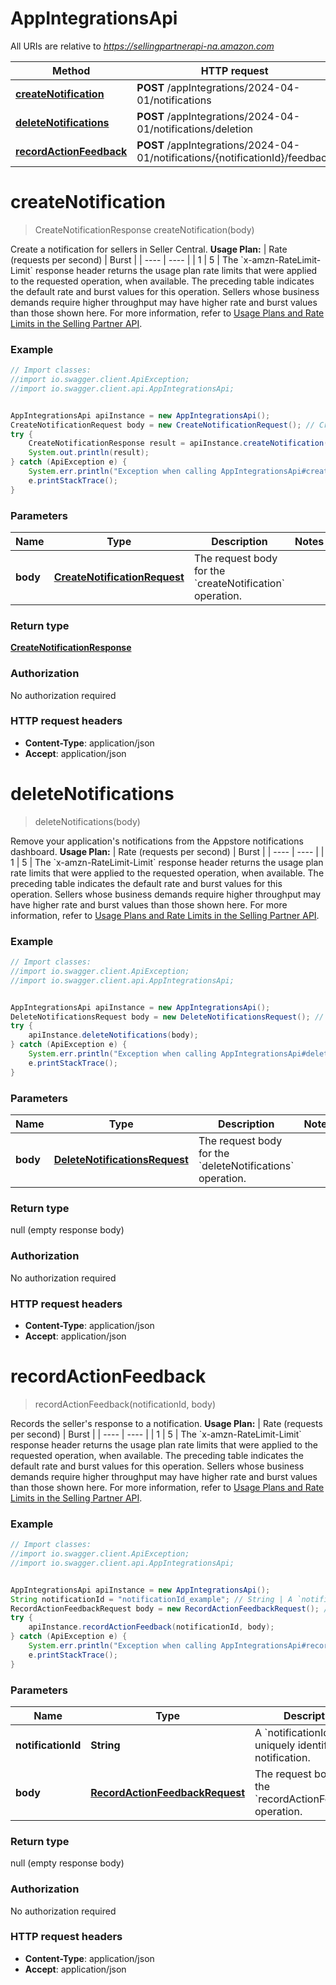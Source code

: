 # AppIntegrationsApi

All URIs are relative to *https://sellingpartnerapi-na.amazon.com*

Method | HTTP request | Description
------------- | ------------- | -------------
[**createNotification**](AppIntegrationsApi.md#createNotification) | **POST** /appIntegrations/2024-04-01/notifications | 
[**deleteNotifications**](AppIntegrationsApi.md#deleteNotifications) | **POST** /appIntegrations/2024-04-01/notifications/deletion | 
[**recordActionFeedback**](AppIntegrationsApi.md#recordActionFeedback) | **POST** /appIntegrations/2024-04-01/notifications/{notificationId}/feedback | 


<a name="createNotification"></a>
# **createNotification**
> CreateNotificationResponse createNotification(body)



Create a notification for sellers in Seller Central.  **Usage Plan:**  | Rate (requests per second) | Burst | | ---- | ---- | | 1 | 5 |  The &#x60;x-amzn-RateLimit-Limit&#x60; response header returns the usage plan rate limits that were applied to the requested operation, when available. The preceding table indicates the default rate and burst values for this operation. Sellers whose business demands require higher throughput may have higher rate and burst values than those shown here. For more information, refer to [Usage Plans and Rate Limits in the Selling Partner API](https://developer-docs.amazon.com/sp-api/docs/usage-plans-and-rate-limits-in-the-sp-api).

### Example
```java
// Import classes:
//import io.swagger.client.ApiException;
//import io.swagger.client.api.AppIntegrationsApi;


AppIntegrationsApi apiInstance = new AppIntegrationsApi();
CreateNotificationRequest body = new CreateNotificationRequest(); // CreateNotificationRequest | The request body for the `createNotification` operation.
try {
    CreateNotificationResponse result = apiInstance.createNotification(body);
    System.out.println(result);
} catch (ApiException e) {
    System.err.println("Exception when calling AppIntegrationsApi#createNotification");
    e.printStackTrace();
}
```

### Parameters

Name | Type | Description  | Notes
------------- | ------------- | ------------- | -------------
 **body** | [**CreateNotificationRequest**](CreateNotificationRequest.md)| The request body for the &#x60;createNotification&#x60; operation. |

### Return type

[**CreateNotificationResponse**](CreateNotificationResponse.md)

### Authorization

No authorization required

### HTTP request headers

 - **Content-Type**: application/json
 - **Accept**: application/json

<a name="deleteNotifications"></a>
# **deleteNotifications**
> deleteNotifications(body)



Remove your application&#39;s notifications from the Appstore notifications dashboard.  **Usage Plan:**  | Rate (requests per second) | Burst | | ---- | ---- | | 1 | 5 |  The &#x60;x-amzn-RateLimit-Limit&#x60; response header returns the usage plan rate limits that were applied to the requested operation, when available. The preceding table indicates the default rate and burst values for this operation. Sellers whose business demands require higher throughput may have higher rate and burst values than those shown here. For more information, refer to [Usage Plans and Rate Limits in the Selling Partner API](https://developer-docs.amazon.com/sp-api/docs/usage-plans-and-rate-limits-in-the-sp-api).

### Example
```java
// Import classes:
//import io.swagger.client.ApiException;
//import io.swagger.client.api.AppIntegrationsApi;


AppIntegrationsApi apiInstance = new AppIntegrationsApi();
DeleteNotificationsRequest body = new DeleteNotificationsRequest(); // DeleteNotificationsRequest | The request body for the `deleteNotifications` operation.
try {
    apiInstance.deleteNotifications(body);
} catch (ApiException e) {
    System.err.println("Exception when calling AppIntegrationsApi#deleteNotifications");
    e.printStackTrace();
}
```

### Parameters

Name | Type | Description  | Notes
------------- | ------------- | ------------- | -------------
 **body** | [**DeleteNotificationsRequest**](DeleteNotificationsRequest.md)| The request body for the &#x60;deleteNotifications&#x60; operation. |

### Return type

null (empty response body)

### Authorization

No authorization required

### HTTP request headers

 - **Content-Type**: application/json
 - **Accept**: application/json

<a name="recordActionFeedback"></a>
# **recordActionFeedback**
> recordActionFeedback(notificationId, body)



Records the seller&#39;s response to a notification.  **Usage Plan:**  | Rate (requests per second) | Burst | | ---- | ---- | | 1 | 5 |  The &#x60;x-amzn-RateLimit-Limit&#x60; response header returns the usage plan rate limits that were applied to the requested operation, when available. The preceding table indicates the default rate and burst values for this operation. Sellers whose business demands require higher throughput may have higher rate and burst values than those shown here. For more information, refer to [Usage Plans and Rate Limits in the Selling Partner API](https://developer-docs.amazon.com/sp-api/docs/usage-plans-and-rate-limits-in-the-sp-api).

### Example
```java
// Import classes:
//import io.swagger.client.ApiException;
//import io.swagger.client.api.AppIntegrationsApi;


AppIntegrationsApi apiInstance = new AppIntegrationsApi();
String notificationId = "notificationId_example"; // String | A `notificationId` uniquely identifies a notification.
RecordActionFeedbackRequest body = new RecordActionFeedbackRequest(); // RecordActionFeedbackRequest | The request body for the `recordActionFeedback` operation.
try {
    apiInstance.recordActionFeedback(notificationId, body);
} catch (ApiException e) {
    System.err.println("Exception when calling AppIntegrationsApi#recordActionFeedback");
    e.printStackTrace();
}
```

### Parameters

Name | Type | Description  | Notes
------------- | ------------- | ------------- | -------------
 **notificationId** | **String**| A &#x60;notificationId&#x60; uniquely identifies a notification. |
 **body** | [**RecordActionFeedbackRequest**](RecordActionFeedbackRequest.md)| The request body for the &#x60;recordActionFeedback&#x60; operation. |

### Return type

null (empty response body)

### Authorization

No authorization required

### HTTP request headers

 - **Content-Type**: application/json
 - **Accept**: application/json

